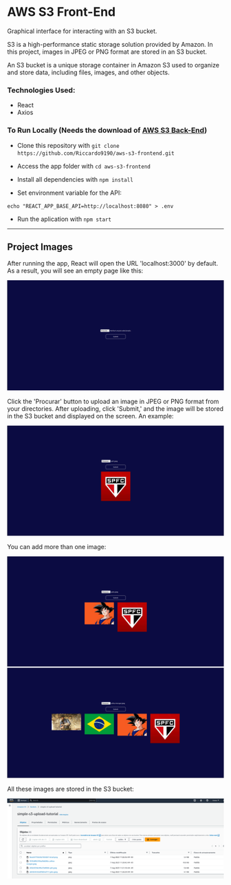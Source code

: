 # AWS S3 Front-End

Graphical interface for interacting with an S3 bucket.

S3 is a high-performance static storage solution provided by Amazon. In this project, images in JPEG or PNG format are stored in an S3 bucket.

An S3 bucket is a unique storage container in Amazon S3 used to organize and store data, including files, images, and other objects.

### Technologies Used:

- React
- Axios

### To Run Locally (Needs the download of [AWS S3 Back-End](https://github.com/Riccardo9190/aws-s3-backend))

- Clone this repository with ```git clone https://github.com/Riccardo9190/aws-s3-frontend.git```

- Access the app folder with ```cd aws-s3-frontend```

- Install all dependencies with ```npm install```

- Set environment variable for the API:

```shell
echo "REACT_APP_BASE_API=http://localhost:8080" > .env
```

- Run the aplication with  ```npm start```

<hr/>

## Project Images

After running the app, React will open the URL 'localhost:3000' by default. As a result, you will see an empty page like this:

<img src="https://github.com/Riccardo9190/aws-s3-frontend/blob/master/public/image-1.png" /> 

Click the 'Procurar' button to upload an image in JPEG or PNG format from your directories. After uploading, click 'Submit,' and the image will be stored in the S3 bucket and displayed on the screen. An example:

<img src="https://github.com/Riccardo9190/aws-s3-frontend/blob/master/public/image-2.png" /> 

You can add more than one image:

<img src="https://github.com/Riccardo9190/aws-s3-frontend/blob/master/public/image-3.png" /> 
<img src="https://github.com/Riccardo9190/aws-s3-frontend/blob/master/public/image-4.png" /> 

All these images are stored in the S3 bucket:

<img src="https://github.com/Riccardo9190/aws-s3-frontend/blob/master/public/image-5.png" /> 
